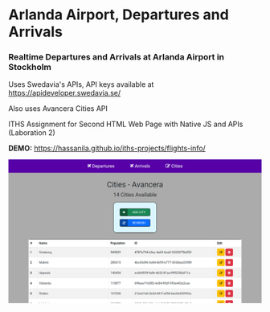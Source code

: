 # Arlanda Airport, Departures and Arrivals

### Realtime Departures and Arrivals at Arlanda Airport in Stockholm

Uses Swedavia's APIs, API keys available at https://apideveloper.swedavia.se/

Also uses Avancera Cities API

ITHS Assignment for Second HTML Web Page with Native JS and APIs (Laboration 2)

**DEMO:** https://hassanila.github.io/iths-projects/flights-info/

<p align="center"><img src="src/img/demo.png" alt="Demo Image"> </p>